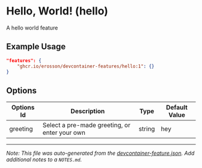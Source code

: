 
# Hello, World! (hello)

A hello world feature

## Example Usage

```json
"features": {
    "ghcr.io/erosson/devcontainer-features/hello:1": {}
}
```

## Options

| Options Id | Description | Type | Default Value |
|-----|-----|-----|-----|
| greeting | Select a pre-made greeting, or enter your own | string | hey |



---

_Note: This file was auto-generated from the [devcontainer-feature.json](https://github.com/erosson/devcontainer-features/blob/main/src/hello/devcontainer-feature.json).  Add additional notes to a `NOTES.md`._
